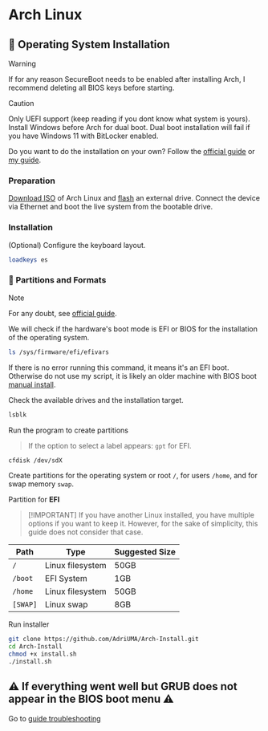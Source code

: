 # Arch Linux

## 🤖 Operating System Installation

> [!WARNING]
> If for any reason SecureBoot needs to be enabled after installing Arch, I recommend deleting all BIOS keys before starting.

> [!CAUTION]
> Only UEFI support (keep reading if you dont know what system is yours).
> Install Windows before Arch for dual boot.
> Dual boot installation will fail if you have Windows 11 with BitLocker enabled.

Do you want to do the installation on your own? Follow the [official guide](https://wiki.archlinux.org/title/Installation_guide) or [my guide](https://github.com/AdriUMA/Arch-Install/blob/main/README.guide.md).

### Preparation

[Download ISO](https://archlinux.org/download/) of Arch Linux and [flash](https://www.balena.io/etcher) an external drive.
Connect the device via Ethernet and boot the live system from the bootable drive.

### Installation

(Optional) Configure the keyboard layout.

```sh
loadkeys es
```

### 🦿 Partitions and Formats

> [!NOTE]
> For any doubt, see [official guide](https://wiki.archlinux.org/title/Installation_guide).

We will check if the hardware's boot mode is EFI or BIOS for the installation of the operating system.

```sh
ls /sys/firmware/efi/efivars
```

If there is no error running this command, it means it's an EFI boot. Otherwise do not use my script, it is likely an older machine with BIOS boot [manual install](https://github.com/AdriUMA/Arch-Install/blob/main/README.guide.md#-partitions-and-formats).

Check the available drives and the installation target.

```sh
lsblk
```

Run the program to create partitions

> If the option to select a label appears: `gpt` for EFI.

```sh
cfdisk /dev/sdX
```

Create partitions for the operating system or root `/`, for users `/home`, and for swap memory `swap`.

Partition for **EFI**

> [!IMPORTANT] If you have another Linux installed, you have multiple options if you want to keep it. However, for the sake of simplicity, this guide does not consider that case.

| Path     | Type             | Suggested Size |
| -------- | ---------------- | -------------- |
| `/`      | Linux filesystem | 50GB           |
| `/boot`  | EFI System       | 1GB            |
| `/home`  | Linux filesystem | 50GB           |
| `[SWAP]` | Linux swap       | 8GB            |

Run installer

```sh
git clone https://github.com/AdriUMA/Arch-Install.git
cd Arch-Install
chmod +x install.sh
./install.sh
```

## ⚠️ If everything went well but GRUB does not appear in the BIOS boot menu ⚠️

Go to [guide troubleshooting](https://github.com/AdriUMA/Arch-Install/blob/main/README.guide.md#troubleshooting)